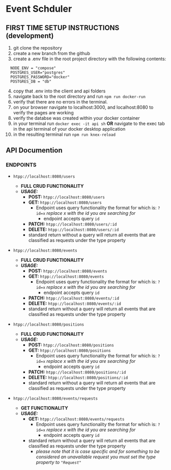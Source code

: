 # Event Schduler
## FIRST TIME SETUP INSTRUCTIONS (development)
  1. git clone the repository
  2. create a new branch from the github
  3. create a .env file in the root project directory with the following contents:
  ```
    NODE_ENV = "compose"
    POSTGRES_USER="postgres"
    POSTGRES_PASSWORD="docker"
    POSTGRES_DB = "db"
  ```
  4. copy that .env into the client and api folders
  5. navigate back to the root directory and run `npm run docker-run`
  6. verify that there are no errors in the terminal.
  7. on your browser navigate to localhost:3000, and localhost:8080 to verify the pages are working
  8. verify the databse was created within your docker container
  9. in your terminal run `docker exec -it api sh` **OR** navigate to the exec tab in the api terminal of your docker desktop application
  10. in the resulting terminal run `npm run knex-reload`

## API Documention
  ### ENDPOINTS
  - `htpp://localhost:8080/users`
    - **FULL CRUD FUNCTIONALITY**
    - ***USAGE:***
      - **POST:** `htpp://localhost:8080/users`
      - **GET:** `htpp://localhost:8080/users`
        - Endpoint uses query functionality the format for which is: `?id=x` *replace x with the id you are searching for*
          - endpoint accepts query `id`
      - **PATCH:** `htpp://localhost:8080/users/:id`
      - **DELETE:** `htpp://localhost:8080/users/:id`
      - standard return without a query will return all events that are classified as requests under the type property

  - `htpp://localhost:8080/events`
    - **FULL CRUD FUNCTIONALITY**
    - ***USAGE:***
      - **POST:** `htpp://localhost:8080/events`
      - **GET:** `htpp://localhost:8080/events`
        - Endpoint uses query functionality the format for which is: `?id=x` *replace x with the id you are searching for*
          - endpoint accepts query `id`
      - **PATCH:** `htpp://localhost:8080/events/:id`
      - **DELETE:** `htpp://localhost:8080/events/:id`
      - standard return without a query will return all events that are classified as requests under the type property

  - `htpp://localhost:8080/positions`
    - **FULL CRUD FUNCTIONALITY**
    - ***USAGE:***
      - **POST:** `htpp://localhost:8080/positions`
      - **GET:** `htpp://localhost:8080/positions`
        - Endpoint uses query functionality the format for which is: `?id=x` *replace x with the id you are searching for*
          - endpoint accepts query `id`
      - **PATCH:** `htpp://localhost:8080/positions/:id`
      - **DELETE:** `htpp://localhost:8080/positions/:id`
      - standard return without a query will return all events that are classified as requests under the type property

  - `htpp://localhost:8080/events/requests`
    - **GET FUNCTIONALITY**
    - ***USAGE:***
      - **GET:** `htpp://localhost:8080/events/requests`
        - Endpoint uses query functionality the format for which is: `?id=x` *replace x with the id you are searching for*
          - endpoint accepts query `id`
      - standard return without a query will return all events that are classified as requests under the type property
        - *please note that it is case specific and for something to be considered an unavailable request you must set the type property to `"Request"`*

  